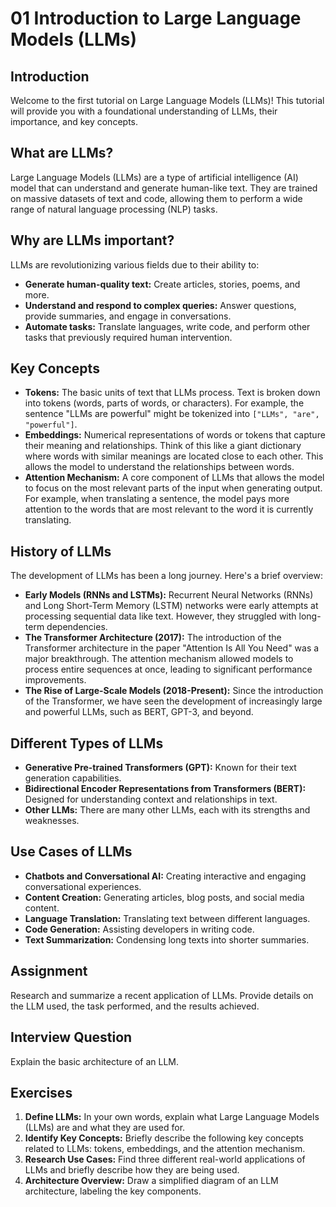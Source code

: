 # 01 Introduction to Large Language Models (LLMs)

## Introduction

Welcome to the first tutorial on Large Language Models (LLMs)! This tutorial will provide you with a foundational understanding of LLMs, their importance, and key concepts.

## What are LLMs?

Large Language Models (LLMs) are a type of artificial intelligence (AI) model that can understand and generate human-like text. They are trained on massive datasets of text and code, allowing them to perform a wide range of natural language processing (NLP) tasks.

## Why are LLMs important?

LLMs are revolutionizing various fields due to their ability to:

*   **Generate human-quality text:** Create articles, stories, poems, and more.
*   **Understand and respond to complex queries:** Answer questions, provide summaries, and engage in conversations.
*   **Automate tasks:** Translate languages, write code, and perform other tasks that previously required human intervention.

## Key Concepts

*   **Tokens:** The basic units of text that LLMs process. Text is broken down into tokens (words, parts of words, or characters). For example, the sentence "LLMs are powerful" might be tokenized into `["LLMs", "are", "powerful"]`.
*   **Embeddings:** Numerical representations of words or tokens that capture their meaning and relationships. Think of this like a giant dictionary where words with similar meanings are located close to each other. This allows the model to understand the relationships between words.
*   **Attention Mechanism:** A core component of LLMs that allows the model to focus on the most relevant parts of the input when generating output. For example, when translating a sentence, the model pays more attention to the words that are most relevant to the word it is currently translating.

## History of LLMs

The development of LLMs has been a long journey. Here's a brief overview:

*   **Early Models (RNNs and LSTMs):** Recurrent Neural Networks (RNNs) and Long Short-Term Memory (LSTM) networks were early attempts at processing sequential data like text. However, they struggled with long-term dependencies.
*   **The Transformer Architecture (2017):** The introduction of the Transformer architecture in the paper "Attention Is All You Need" was a major breakthrough. The attention mechanism allowed models to process entire sequences at once, leading to significant performance improvements.
*   **The Rise of Large-Scale Models (2018-Present):** Since the introduction of the Transformer, we have seen the development of increasingly large and powerful LLMs, such as BERT, GPT-3, and beyond.

## Different Types of LLMs

*   **Generative Pre-trained Transformers (GPT):** Known for their text generation capabilities.
*   **Bidirectional Encoder Representations from Transformers (BERT):** Designed for understanding context and relationships in text.
*   **Other LLMs:** There are many other LLMs, each with its strengths and weaknesses.

## Use Cases of LLMs

*   **Chatbots and Conversational AI:** Creating interactive and engaging conversational experiences.
*   **Content Creation:** Generating articles, blog posts, and social media content.
*   **Language Translation:** Translating text between different languages.
*   **Code Generation:** Assisting developers in writing code.
*   **Text Summarization:** Condensing long texts into shorter summaries.

## Assignment

Research and summarize a recent application of LLMs. Provide details on the LLM used, the task performed, and the results achieved.

## Interview Question

Explain the basic architecture of an LLM.

## Exercises

1.  **Define LLMs:** In your own words, explain what Large Language Models (LLMs) are and what they are used for.
2.  **Identify Key Concepts:** Briefly describe the following key concepts related to LLMs: tokens, embeddings, and the attention mechanism.
3.  **Research Use Cases:** Find three different real-world applications of LLMs and briefly describe how they are being used.
4.  **Architecture Overview:** Draw a simplified diagram of an LLM architecture, labeling the key components.
